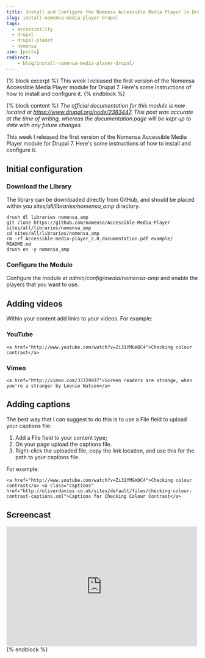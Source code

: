```yaml
---
title: Install and Configure the Nomensa Accessible Media Player in Drupal
slug: install-nomensa-media-player-drupal
tags:
  - accessibility
  - drupal
  - drupal-planet
  - nomensa
use: [posts]
redirect:
    - blog/install-nomensa-media-player-drupal/
---
```

{% block excerpt %}
This week I released the first version of the Nomensa Accessible Media Player module for Drupal 7. Here's some instructions of how to install and configure it.
{% endblock %}

{% block content %}
*The official documentation for this module is now located at <https://www.drupal.org/node/2383447>. This post was accurate at the time of writing, whereas the documentation page will be kept up to date with any future changes.*

This week I released the first version of the Nomensa Accessible Media Player module for Drupal 7. Here's some instructions of how to install and configure it.

## Initial configuration

### Download the Library

The library can be downloaded directly from GitHub, and should be placed within you *sites/all/libraries/nomensa_amp* directory.
 
~~~~
drush dl libraries nomensa_amp
git clone https://github.com/nomensa/Accessible-Media-Player sites/all/libraries/nomensa_amp
cd sites/all/libraries/nomensa_amp
rm -rf Accessible-media-player_2.0_documentation.pdf example/ README.md
drush en -y nomensa_amp
~~~~

### Configure the Module

Configure the module at <em>admin/config/media/nomensa-amp</em> and enable the players that you want to use.

## Adding videos

Within your content add links to your videos. For example:

### YouTube

    <a href="http://www.youtube.com/watch?v=Zi31YMGmQC4">Checking colour contrast</a>

### Vimeo

    <a href="http://vimeo.com/33729937">Screen readers are strange, when you're a stranger by Leonie Watson</a>

## Adding captions

The best way that I can suggest to do this is to use a File field to upload your captions file:

1. Add a File field to your content type;
2. On your page upload the captions file.
3. Right-click the uploaded file, copy the link location, and use this for the path to your captions file.

For example:
    
    <a href="http://www.youtube.com/watch?v=Zi31YMGmQC4">Checking colour contrast</a> <a class="captions" href="http://oliverdavies.co.uk/sites/default/files/checking-colour-contrast-captions.xml">Captions for Checking Colour Contrast</a>

## Screencast

<iframe src="https://player.vimeo.com/video/45731954" width="500" height="313" frameborder="0" webkitallowfullscreen mozallowfullscreen allowfullscreen></iframe>
{% endblock %}
